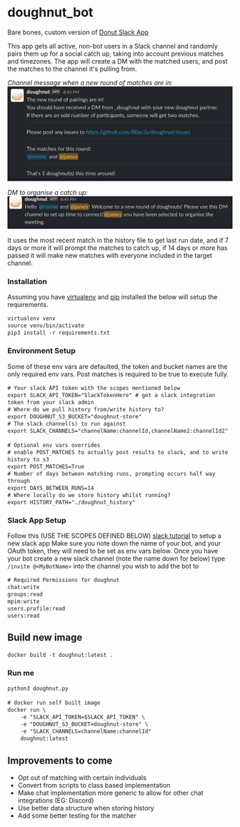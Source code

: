 # doughnut_bot
Bare bones, custom version of [Donut Slack App](https://slack.com/apps/A11MJ51SR-donut?tab=more_info)

This app gets all active, non-bot users in a Slack channel and randomly pairs them up for a social catch up, taking into account previous matches and timezones.
The app will create a DM with the matched users, and post the matches to the channel it's pulling from.

*Channel message when a new round of matches are in:*
![img.png](channel_message.png)

*DM to organise a catch up:*
![img_1.png](dm_message.png)

It uses the most recent match in the history file to get last run date, and if 7 days or more it will prompt the matches to catch up, if 14 days or more has passed it will make new matches with everyone included in the target channel.

### Installation
Assuming you have [virtualenv](https://github.com/pypa/virtualenv) and [pip](https://github.com/pypa/pip) installed the below will setup the requirements.
```shell
virtualenv venv
source venv/bin/activate
pip3 install -r requirements.txt
```

### Environment Setup
Some of these env vars are defaulted, the token and bucket names are the only required env vars.
Post matches is required to be true to execute fully.
```shell
# Your slack API token with the scopes mentioned below
export SLACK_API_TOKEN="SlackTokenHere" # get a slack integration token from your slack admin
# Where do we pull history from/write history to?
export DOUGHNUT_S3_BUCKET="doughnut-store" 
# The slack channel(s) to run against 
export SLACK_CHANNELS="channelName:channelId,channelName2:channelId2" 

# Optional env vars overrides
# enable POST_MATCHES to actually post results to slack, and to write history to s3
export POST_MATCHES=True
# Number of days between matching runs, prompting occurs half way through
export DAYS_BETWEEN_RUNS=14 
# Where locally do we store history whilst running?
export HISTORY_PATH="./doughnut_history" 
```

### Slack App Setup

Follow this (USE THE SCOPES DEFINED BELOW) [slack tutorial](https://github.com/slackapi/python-slack-sdk/blob/main/tutorial/01-creating-the-slack-app.md) to setup a new slack app
Make sure you note down the name of your bot, and your OAuth token, they will need to be set as env vars below.
Once you have your bot create a new slack channel (note the name down for below)
type `/invite @<MyBotName>`  into the channel you wish to add the bot to

```
# Required Permissions for doughnut
chat:write
groups:read
mpim:write
users.profile:read
users:read
```

## Build new image
```
docker build -t doughnut:latest .
```

### Run me
```shell
python3 doughnut.py

# docker run self built image
docker run \
    -e "SLACK_API_TOKEN=$SLACK_API_TOKEN" \
    -e "DOUGHNUT_S3_BUCKET=doughnut-store" \
    -e "SLACK_CHANNELS=channelName:channelId" 
    doughnut:latest
```

## Improvements to come
 - Opt out of matching with certain individuals
 - Convert from scripts to class based implementation
 - Make chat implementation more generic to allow for other chat integrations (EG: Discord)
 - Use better data structure when storing history
 - Add some better testing for the matcher